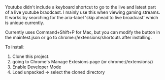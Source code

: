 Youtube didn't include a keyboard shortcut to go to the live and latest part of a live youtube braodcast.
I mainly use this when viewing gaming streams. It works by searching for the aria-label 'skip ahead to live broadcast' which is unique currently.

Currently uses Command+Shift+P for Mac, but you can modify the button in the mainfest.json or go to chrome://extensions/shortcuts after installing.

To install:

1. Clone this project.
2. going to Chrome's Manage Extesions page (or chrome://extensions/)
3. Enable Developer Mode
4. Load unpacked -> select the cloned directory
